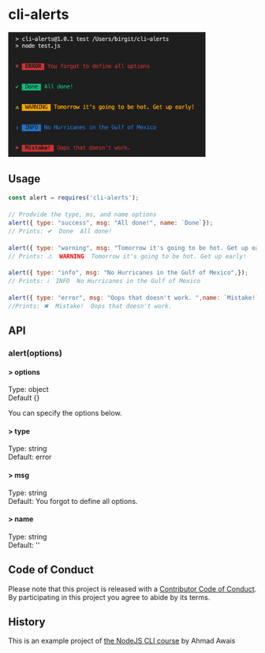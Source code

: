 # cli-alerts
<img src="Screen Shot 2020-11-25 at 3.06.42 PM.png" width="400">

## Usage

```js
const alert = requires('cli-alerts');

// Prodvide the type, ms, and name options
alert({ type: "success", msg: "All done!", name: `Done`});
// Prints: ✔  Done  All done!

alert({ type: "warning", msg: "Tomorrow it's going to be hot. Get up early!",});
// Prints: ⚠  WARNING  Tomorrow it's going to be hot. Get up early!

alert({ type: "info", msg: "No Hurricanes in the Gulf of Mexico",});
// Prints: ℹ  INFO  No Hurricanes in the Gulf of Mexico

alert({ type: "error", msg: "Oops that doesn't work. ",name: `Mistake!`});
//Prints: ✖  Mistake!  Oops that doesn't work. 
```

## API
### alert(options)
#### > options

Type: object<br/>
Default {}

You can specify the options below. 

#### > type

Type: string<br/>
Default: error

#### > msg

Type: string <br/>
Default: You forgot to define all options. 

#### > name

Type: string<br/>
Default: ''

## Code of Conduct

Please note that this project is released with a [Contributor Code of Conduct](code_of_conduct.md). By participating in this project you agree to abide by its terms.

## History

This is an example project of <a href="https://nodecli.com/">the NodeJS CLI course</a> by Ahmad Awais